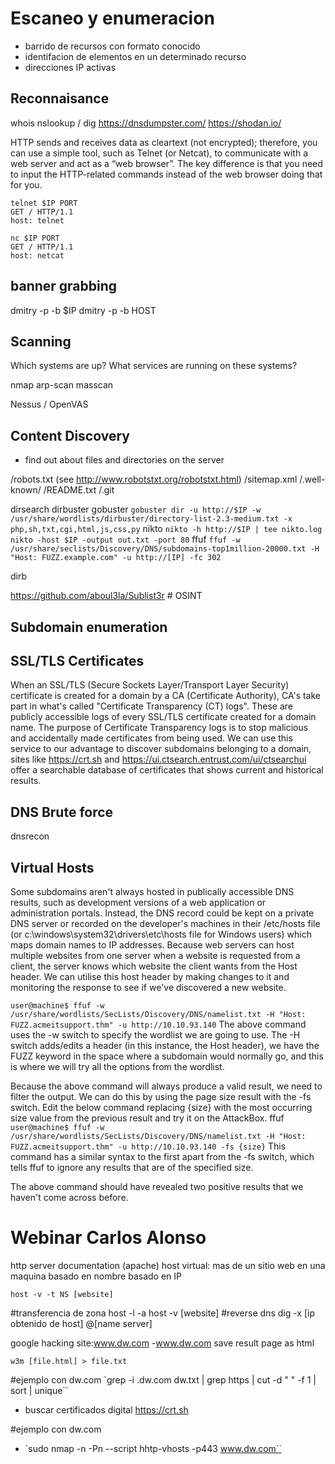# Escaneo y enumeracion


- barrido de recursos con formato conocido
- identifacion de elementos en un determinado recurso
- direcciones IP activas


## Reconnaisance
whois
nslookup / dig
https://dnsdumpster.com/
https://shodan.io/





HTTP sends and receives data as cleartext (not encrypted); therefore, you can use a simple tool, such as Telnet (or Netcat), to communicate with a web server and act as a “web browser”. The key difference is that you need to input the HTTP-related commands instead of the web browser doing that for you.

```
telnet $IP PORT
GET / HTTP/1.1
host: telnet
```

```
nc $IP PORT
GET / HTTP/1.1
host: netcat
```

## banner grabbing
dmitry -p -b $IP
dmitry -p -b HOST














## Scanning
Which systems are up?
What services are running on these systems?

nmap
arp-scan
masscan

Nessus / OpenVAS




















## Content Discovery

- find out about files and directories on the server

/robots.txt (see <http://www.robotstxt.org/robotstxt.html>)
/sitemap.xml
/.well-known/
/README.txt
/.git


dirsearch
dirbuster
gobuster
	`gobuster dir -u http://$IP -w /usr/share/wordlists/dirbuster/directory-list-2.3-medium.txt -x php,sh,txt,cgi,html,js,css,py`
nikto
	`nikto -h http://$IP | tee nikto.log`
    `nikto -host $IP -output out.txt -port 80`
ffuf
    `ffuf -w /usr/share/seclists/Discovery/DNS/subdomains-top1million-20000.txt -H "Host: FUZZ.example.com" -u http://[IP] -fc 302`

dirb

https://github.com/aboul3la/Sublist3r # OSINT

















## Subdomain enumeration

## SSL/TLS Certificates
When an SSL/TLS (Secure Sockets Layer/Transport Layer Security) certificate is created for a domain by a CA (Certificate Authority), CA's take part in what's called "Certificate Transparency (CT) logs". These are publicly accessible logs of every SSL/TLS certificate created for a domain name. The purpose of Certificate Transparency logs is to stop malicious and accidentally made certificates from being used. We can use this service to our advantage to discover subdomains belonging to a domain, sites like https://crt.sh and https://ui.ctsearch.entrust.com/ui/ctsearchui offer a searchable database of certificates that shows current and historical results.

## DNS Brute force
dnsrecon


## Virtual Hosts
Some subdomains aren't always hosted in publically accessible DNS results, such as development versions of a web application or administration portals. Instead, the DNS record could be kept on a private DNS server or recorded on the developer's machines in their /etc/hosts file (or c:\windows\system32\drivers\etc\hosts file for Windows users) which maps domain names to IP addresses. 
Because web servers can host multiple websites from one server when a website is requested from a client, the server knows which website the client wants from the Host header. We can utilise this host header by making changes to it and monitoring the response to see if we've discovered a new website.

`user@machine$ ffuf -w /usr/share/wordlists/SecLists/Discovery/DNS/namelist.txt -H "Host: FUZZ.acmeitsupport.thm" -u http://10.10.93.140`
The above command uses the -w switch to specify the wordlist we are going to use. The -H switch adds/edits a header (in this instance, the Host header), we have the FUZZ keyword in the space where a subdomain would normally go, and this is where we will try all the options from the wordlist.

Because the above command will always produce a valid result, we need to filter the output. We can do this by using the page size result with the -fs switch. Edit the below command replacing {size} with the most occurring size value from the previous result and try it on the AttackBox.
ffuf
`user@machine$ ffuf -w /usr/share/wordlists/SecLists/Discovery/DNS/namelist.txt -H "Host: FUZZ.acmeitsupport.thm" -u http://10.10.93.140 -fs {size}`
This command has a similar syntax to the first apart from the -fs switch, which tells ffuf to ignore any results that are of the specified size.

The above command should have revealed two positive results that we haven't come across before.




# Webinar Carlos Alonso
http server  documentation (apache)
host virtual:  mas de un sitio web en una maquina
	basado en nombre
	basado en IP

`host -v -t NS [website]`

#transferencia de zona
host -l -a 
host -v [website]
#reverse dns
dig -x [ip obtenido de host] @[name server]



google hacking
site:www.dw.com -www.dw.com
save result page as html

`w3m [file.html] > file.txt`

#ejemplo con dw.com
`grep -i \.dw.com dw.txt | grep https | cut -d " " -f 1 | sort | unique``

- buscar certificados digital <https://crt.sh>



#ejemplo con dw.com
- `sudo nmap -n -Pn --script hhtp-vhosts -p443 www.dw.com``












